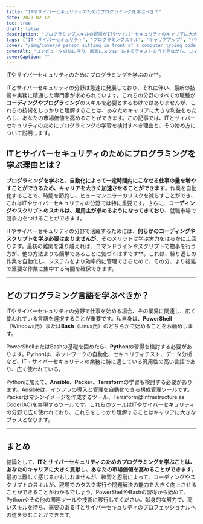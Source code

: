 ```yaml
---
title: "ITやサイバーセキュリティのためにプログラミングを学ぶべき？"
date: 2023-02-12
toc: true
draft: false
description: "プログラミングスキルの習得がITやサイバーセキュリティのキャリアに大きく貢献する理由と、PowerShell、Bash、Python、Ansible、Packer、Terraformを使い始める方法についてご紹介いたします。"
tags: ["IT・サイバーセキュリティ", "プログラミングスキル", "キャリアアップ", "パワーシェル", "バッシュ", "パイソン", "アンシブル", "パッカー", "テラフォーム", "オートメーション", "コマンドライン", "スクリプト", "インフラの展開", "データ分析", "セキュリティテスト"]
cover: "/img/cover/A_person_sitting_in_front_of_a_computer_typing_code.png"
coverAlt: "コンピュータの前に座り、画面にスクロールするテキストの行を見ながら、コマンドラインインターフェイスにコードを打ち込んでいる人のこと。"
coverCaption: ""
---
```

ITやサイバーセキュリティのためにプログラミングを学ぶのか**。

ITとサイバーセキュリティの分野は急速に発展しており、それに伴い、最新の技術や実務に精通した専門家が求められています。これらの分野のすべての職種が**コーディングやプログラミング**のスキルを必要とするわけではありませんが、これらの技術をしっかりと理解することは、あなたのキャリアに大きな利益をもたらし、あなたの市場価値を高めることができます。この記事では、ITとサイバーセキュリティのためにプログラミングの学習を検討すべき理由と、その始め方について説明します。

## ITとサイバーセキュリティのためにプログラミングを学ぶ理由とは？

**プログラミングを学ぶと、自動化によって一定時間内にこなせる仕事の量を増やすことができるため、キャリアを大きく加速させることができます**。作業を自動化することで、時間を節約し、ヒューマンエラーのリスクを減らすことができ、これはITやサイバーセキュリティの分野では特に重要です。さらに、**コーディングやスクリプトのスキルは、雇用主が求めるようになってきており**、就職市場で競争力をつけることができます。

ITやサイバーセキュリティの分野で活躍するためには、**何らかのコーディングやスクリプトを学ぶ必要はありませんが**、そのメリットは学ぶ労力をはるかに上回ります。最初の難関を乗り越えれば、コマンドラインやスクリプトで物事を行う方が、他の方法よりも簡単であることに気づくはずです**。これは、繰り返しの作業を自動化し、システムをより効率的に管理できるためで、その分、より複雑で重要な作業に集中する時間を確保できます。

_________________________

## どのプログラミング言語を学ぶべきか？

ITやサイバーセキュリティの分野で仕事を始める場合、その業界に関連し、広く使われている言語を選択することが重要です。私自身は、**PowerShell**（Windows用）または**Bash**（Linux用）のどちらかで始めることをお勧めします。

PowerShellまたはBashの基礎を固めたら、**Python**の習得を検討する必要があります。Pythonは、ネットワークの自動化、セキュリティテスト、データ分析など、IT・サイバーセキュリティの業務に特に適している汎用性の高い言語であり、広く使われている。

Pythonに加えて、**Ansible、Packer、Terraform**の学習も検討する必要があります。Ansibleは、インフラの導入と管理を自動化できる構成管理ツールです。Packerはマシンイメージを作成するツール、TerraformはInfrastructure as Code(IAC)を実現するツールです。これらのツールはITやサイバーセキュリティの分野で広く使われており、これらをしっかり理解することはキャリアに大きなプラスとなります。

_________________________

## まとめ

結論として、**ITとサイバーセキュリティのためのプログラミングを学ぶことは、あなたのキャリアに大きく貢献し、あなたの市場価値を高めることができます**。最初は難しく感じるかもしれませんが、練習と忍耐によって、コーディングやスクリプトのスキルが、現場でのタスク実行や問題解決の能力を大きく向上させることができることがわかるでしょう。PowerShellやBashの習得から始めて、Pythonやその他の関連ツールや技術に移行してください。献身的な努力で、高いスキルを持ち、需要のあるITとサイバーセキュリティのプロフェッショナルへの道を歩むことができます。
